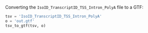 Converting the `IsoID_TranscriptID_TSS_Intron_PolyA` file to a GTF:

```python
tsv = 'IsoID_TranscriptID_TSS_Intron_PolyA'
o = 'out.gtf'
tsv_to_gtf(tsv, o)
```
